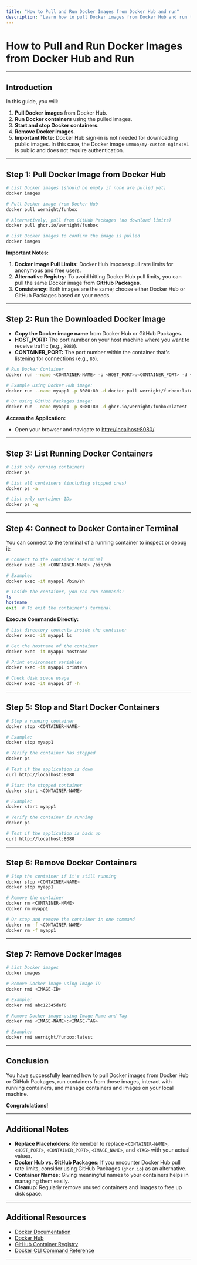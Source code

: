 ```yaml
---
title: "How to Pull and Run Docker Images from Docker Hub and run"
description: "Learn how to pull Docker images from Docker Hub and run them. This guide covers pulling images, running containers, starting and stopping containers, and removing images."
---
```


# How to Pull and Run Docker Images from Docker Hub and Run

---

## Introduction

In this guide, you will:

1. **Pull Docker images** from Docker Hub.
2. **Run Docker containers** using the pulled images.
3. **Start and stop Docker containers**.
4. **Remove Docker images**.
5. **Important Note:** Docker Hub sign-in is not needed for downloading public images. In this case, the Docker image `ummoo/my-custom-nginx:v1` is public and does not require authentication.

---

## Step 1: Pull Docker Image from Docker Hub

```bash
# List Docker images (should be empty if none are pulled yet)
docker images

# Pull Docker image from Docker Hub
docker pull wernight/funbox

# Alternatively, pull from GitHub Packages (no download limits)
docker pull ghcr.io/wernight/funbox

# List Docker images to confirm the image is pulled
docker images
```

**Important Notes:**

1. **Docker Image Pull Limits:** Docker Hub imposes pull rate limits for anonymous and free users.
2. **Alternative Registry:** To avoid hitting Docker Hub pull limits, you can pull the same Docker image from **GitHub Packages**.
3. **Consistency:** Both images are the same; choose either Docker Hub or GitHub Packages based on your needs.

---

## Step 2: Run the Downloaded Docker Image

- **Copy the Docker image name** from Docker Hub or GitHub Packages.
- **HOST_PORT:** The port number on your host machine where you want to receive traffic (e.g., `8080`).
- **CONTAINER_PORT:** The port number within the container that's listening for connections (e.g., `80`).

```bash
# Run Docker Container
docker run --name <CONTAINER-NAME> -p <HOST_PORT>:<CONTAINER_PORT> -d <IMAGE_NAME>:<TAG>

# Example using Docker Hub image:
docker run --name myapp1 -p 8080:80 -d docker pull wernight/funbox:latest

# Or using GitHub Packages image:
docker run --name myapp1 -p 8080:80 -d ghcr.io/wernight/funbox:latest
```

**Access the Application:**

- Open your browser and navigate to [http://localhost:8080/](http://localhost:8080/).

---

## Step 3: List Running Docker Containers

```bash
# List only running containers
docker ps

# List all containers (including stopped ones)
docker ps -a

# List only container IDs
docker ps -q
```

---

## Step 4: Connect to Docker Container Terminal

You can connect to the terminal of a running container to inspect or debug it:

```bash
# Connect to the container's terminal
docker exec -it <CONTAINER-NAME> /bin/sh

# Example:
docker exec -it myapp1 /bin/sh

# Inside the container, you can run commands:
ls
hostname
exit  # To exit the container's terminal
```

**Execute Commands Directly:**

```bash
# List directory contents inside the container
docker exec -it myapp1 ls

# Get the hostname of the container
docker exec -it myapp1 hostname

# Print environment variables
docker exec -it myapp1 printenv

# Check disk space usage
docker exec -it myapp1 df -h
```

---

## Step 5: Stop and Start Docker Containers

```bash
# Stop a running container
docker stop <CONTAINER-NAME>

# Example:
docker stop myapp1

# Verify the container has stopped
docker ps

# Test if the application is down
curl http://localhost:8080

# Start the stopped container
docker start <CONTAINER-NAME>

# Example:
docker start myapp1

# Verify the container is running
docker ps

# Test if the application is back up
curl http://localhost:8080
```

---

## Step 6: Remove Docker Containers

```bash
# Stop the container if it's still running
docker stop <CONTAINER-NAME>
docker stop myapp1

# Remove the container
docker rm <CONTAINER-NAME>
docker rm myapp1

# Or stop and remove the container in one command
docker rm -f <CONTAINER-NAME>
docker rm -f myapp1
```

---

## Step 7: Remove Docker Images

```bash
# List Docker images
docker images

# Remove Docker image using Image ID
docker rmi <IMAGE-ID>

# Example:
docker rmi abc12345def6

# Remove Docker image using Image Name and Tag
docker rmi <IMAGE-NAME>:<IMAGE-TAG>

# Example:
docker rmi wernight/funbox:latest
```

---

## Conclusion

You have successfully learned how to pull Docker images from Docker Hub or GitHub Packages, run containers from those images, interact with running containers, and manage containers and images on your local machine.

**Congratulations!**

---

## Additional Notes

- **Replace Placeholders:** Remember to replace `<CONTAINER-NAME>`, `<HOST_PORT>`, `<CONTAINER_PORT>`, `<IMAGE_NAME>`, and `<TAG>` with your actual values.
- **Docker Hub vs. GitHub Packages:** If you encounter Docker Hub pull rate limits, consider using GitHub Packages (`ghcr.io`) as an alternative.
- **Container Names:** Giving meaningful names to your containers helps in managing them easily.
- **Cleanup:** Regularly remove unused containers and images to free up disk space.

---

## Additional Resources

- [Docker Documentation](https://docs.docker.com/)
- [Docker Hub](https://hub.docker.com/)
- [GitHub Container Registry](https://docs.github.com/en/packages/working-with-a-github-packages-registry/working-with-the-container-registry)
- [Docker CLI Command Reference](https://docs.docker.com/engine/reference/commandline/docker/)

---


